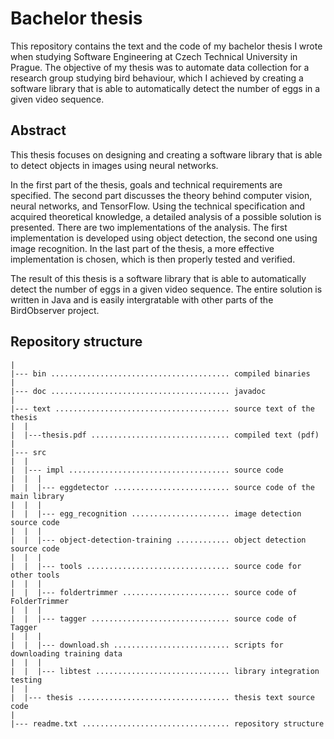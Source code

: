 # Bachelor thesis

This repository contains the text and the code of my bachelor thesis I wrote when studying Software Engineering at Czech Technical University in Prague. The objective of my thesis was to automate data collection for a research group studying bird behaviour, which I achieved by creating a software library that is able to automatically detect the number of eggs in a given video sequence. 

## Abstract

This thesis focuses on designing and creating a software library that is able to detect objects in images using neural networks.

In the first part of the thesis, goals and technical requirements are specified. The second part discusses the theory behind computer vision, neural networks, and TensorFlow. Using the technical specification and acquired theoretical knowledge, a detailed analysis of a possible solution is presented. There are two implementations of the analysis. The first implementation is developed using object detection, the second one using image recognition. In the last part of the thesis, a more effective implementation is chosen, which is then properly tested and verified.

The result of this thesis is a software library that is able to automatically detect the number of eggs in a given video sequence. The entire solution is written in Java and is easily intergratable with other parts of the BirdObserver project.

## Repository structure

```
| 
|--- bin ........................................ compiled binaries
|
|--- doc ........................................ javadoc
|
|--- text ....................................... source text of the thesis
|  |
|  |---thesis.pdf ............................... compiled text (pdf)
|
|--- src
|  |
|  |--- impl .................................... source code
|  |  |
|  |  |--- eggdetector .......................... source code of the main library
|  |  |
|  |  |--- egg_recognition ...................... image detection source code
|  |  |
|  |  |--- object-detection-training ............ object detection source code
|  |  |
|  |  |--- tools ................................ source code for other tools
|  |  |
|  |  |--- foldertrimmer ........................ source code of FolderTrimmer
|  |  |
|  |  |--- tagger ............................... source code of Tagger
|  |  |
|  |  |--- download.sh .......................... scripts for downloading training data
|  |  |
|  |  |--- libtest .............................. library integration testing 
|  | 
|  |--- thesis .................................. thesis text source code
|
|--- readme.txt ................................. repository structure
```
